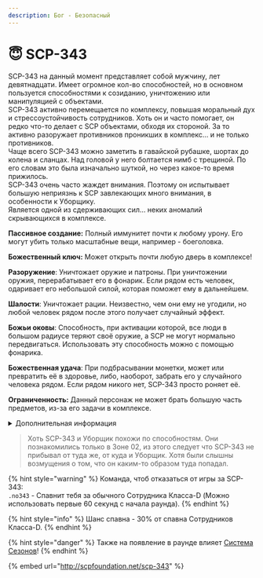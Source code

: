 ```yaml
---
description: Бог - Безопасный
---
```


# 😇 SCP-343

SCP-343 на данный момент представляет собой мужчину, лет девятнадцати. Имеет огромное кол-во способностей, но в основном пользуется способностями к созиданию, уничтожению или манипуляцией с объектами.\
SCP-343 активно перемещается по комплексу, повышая моральный дух и стрессоустойчивость сотрудников. Хоть он и часто помогает, он редко что-то делает с SCP объектами, обходя их стороной. За то активно разоружает противников проникших в комплекс… и не только противников.\
Чаще всего SCP-343 можно заметить в гавайской рубашке, шортах до колена и сланцах. Над головой у него болтается нимб с трещиной. По его словам это была изначально шуткой, но через какое-то время прижилось.\
SCP-343 очень часто жаждет внимания. Поэтому он испытывает большую неприязнь к SCP завлекающих много внимания, в особенности к Уборщику.\
Является одной из сдерживающих сил… неких аномалий скрывающихся в комплексе.

**Пассивное создание:** Полный иммунитет почти к любому урону. Его могут убить только масштабные вещи, например - боеголовка.

**Божественный ключ:** Может открыть почти любую дверь в комплексе!

**Разоружение**: Уничтожает оружие и патроны. При уничтожении оружия, перерабатывает его в фонарик. Если рядом есть человек, одаривает его небольшой силой, которая поможет ему в дальнейшем.

**Шалости**: Уничтожает рации. Неизвестно, чем они ему не угодили, но любой человек рядом после этого получает случайный эффект.

**Божьи оковы**: Способность, при активации которой, все люди в большом радиусе теряют своё оружие, а SCP не могут нормально передвигаться. Использовать эту способность можно с помощью фонарика.

**Божественная удача**: При подбрасывании монетки, может или превратить её в здоровье, либо, наоборот, забрать его у случайного человека рядом. Если рядом никого нет, SCP-343 просто роняет её.

**Ограниченность:** Данный персонаж не может брать большую часть предметов, из-за его задачи в комплексе.

<details>

<summary>Дополнительная информация</summary>

* **Класс**: Обучение
* **Уровень доступа**: Божественный Ключ
* **Особое снаряжение**: Фонарик

</details>

> Хоть SCP-343 и Уборщик похожи по способностям. Они познакомились только в Зоне 02, из этого следует что SCP-343 не прибывал от туда же, от куда и Уборщик. Хотя были слышны возмущения о том, что он каким-то образом туда попадал.

{% hint style="warning" %}
Команда, чтоб отказаться от игры за SCP-343:\
`.no343` - Спавнит тебя за обычного Сотрудника Класса-D (Можно использовать первые 60 секунд с начала раунда).
{% endhint %}

{% hint style="info" %}
Шанс спавна - 30% от спавна Сотрудников Класса-D.
{% endhint %}

{% hint style="danger" %}
Также на появление в раунде влияет [Система Сезонов](../../server-systems/seasons-system.md)!
{% endhint %}

{% embed url="http://scpfoundation.net/scp-343" %}
